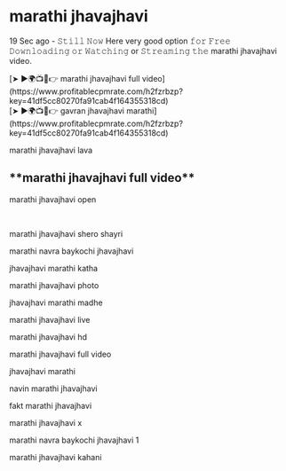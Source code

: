 <h1>marathi jhavajhavi</h1>
<p>19 Sec ago - 𝚂𝚝𝚒𝚕𝚕 𝙽𝚘𝚠 Here very good option 𝚏𝚘𝚛 𝙵𝚛𝚎𝚎 𝙳𝚘𝚠𝚗𝚕𝚘𝚊𝚍𝚒𝚗𝚐 𝚘𝚛 𝚆𝚊𝚝𝚌𝚑𝚒𝚗𝚐 or 𝚂𝚝𝚛𝚎𝚊𝚖𝚒𝚗𝚐 𝚝𝚑𝚎 marathi jhavajhavi video.</p>
[➤ ►🌍📺📱👉 marathi jhavajhavi full video](https://www.profitablecpmrate.com/h2fzrbzp?key=41df5cc80270fa91cab4f164355318cd)<br>
[➤ ►🌍📺📱👉 gavran jhavajhavi marathi](https://www.profitablecpmrate.com/h2fzrbzp?key=41df5cc80270fa91cab4f164355318cd)<br>
<p>marathi jhavajhavi lava</p>
<h2>**marathi jhavajhavi full video**</h2>
<p>marathi jhavajhavi open</p><br>
<p>marathi jhavajhavi shero shayri</p>
<p>marathi navra baykochi jhavajhavi</p>
<p>jhavajhavi marathi katha</p>
<p>marathi jhavajhavi photo</p>
<p>jhavajhavi marathi madhe</p>
<p>marathi jhavajhavi live</p>
<p>marathi jhavajhavi hd</p>
<p>marathi jhavajhavi full video</p>
<p>jhavajhavi marathi</p>
<p>navin marathi jhavajhavi</p>
<p>fakt marathi jhavajhavi</p>
<p>marathi jhavajhavi x</p>
<p>marathi navra baykochi jhavajhavi 1</p>
<p>marathi jhavajhavi kahani</p>
